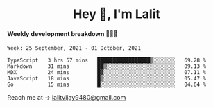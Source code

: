 <h1 align="center">Hey 👋, I'm Lalit</h1>

#### Weekly development breakdown 👨🏻‍💻
<!--START_SECTION:waka-->
```text
Week: 25 September, 2021 - 01 October, 2021

TypeScript   3 hrs 57 mins   █████████████████▒░░░░░░░   69.28 % 
Markdown     31 mins         ██▒░░░░░░░░░░░░░░░░░░░░░░   09.13 % 
MDX          24 mins         █▓░░░░░░░░░░░░░░░░░░░░░░░   07.11 % 
JavaScript   18 mins         █▒░░░░░░░░░░░░░░░░░░░░░░░   05.47 % 
Go           15 mins         █░░░░░░░░░░░░░░░░░░░░░░░░   04.64 % 
```
<!--END_SECTION:waka-->

Reach me at → lalitvijay9480@gmail.com
